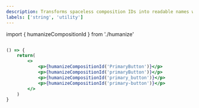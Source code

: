 ```yaml
---
description: Transforms spaceless composition IDs into readable names with spaces
labels: ['string', 'utility']
---
```


import { humanizeCompositionId } from './humanize'

```jsx live=true

() => {
    return(
        <>
            <p>{humanizeCompositionId('PrimaryButton')}</p>
            <p>{humanizeCompositionId('primaryButton')}</p>
            <p>{humanizeCompositionId('primary_button')}</p>
            <p>{humanizeCompositionId('primary-button')}</p>
        </>
    )
}
```
